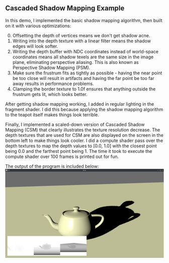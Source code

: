 ## Cascaded Shadow Mapping Example
In this demo, I implemented the basic shadow mapping algorithm, then built on it with various optimizations:

0. Offsetting the depth of vertices means we don't get shadow acne.
1. Writing into the depth texture with a linear filter means the shadow edges will look softer.
2. Writing the depth buffer with NDC coordinates instead of world-space coordinates means all shadow texels are the same size in the image plane, eliminating perspective aliasing. This is also known as Perspective Shadow Mapping (PSM).
3. Make sure the frustrum fits as tightly as possible - having the near point be too close will result in artifacts and having the far point be too far away results in performance problems.
4. Clamping the border texture to 1.0f ensures that anything outside the frustrum gets lit, which looks better.

After getting shadow mapping working, I added in regular lighting in the fragment shader. I did this because applying the shadow mapping algorithm to the teapot itself makes things look terrible.

Finally, I implemented a scaled-down version of Cascaded Shadow Mapping (CSM) that clearly illustrates the texture resolution decrease. The depth textures that are used for CSM are also displayed on the screen in the bottom left to make things look cooler. I did a compute shader pass over the depth textures to map the depth values to [0.0, 1.0] with the closest point being 0.0 and the farthest point being 1.  The time it took to execute the compute shader over 100 frames is printed out for fun.

The output of the program is included below:
![Alt text](output.png?raw=true "Example output")
